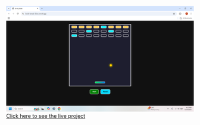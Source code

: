 ![Screenshot](https://github.com/dineshgurung123/Brick_Break/blob/main/Screenshot%202025-05-14%20161508.png?raw=true)
[Click here to see the live project](https://brick-break-33xn.vercel.app/)
